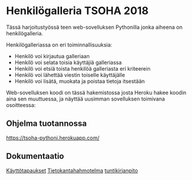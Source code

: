 # Henkilögalleria TSOHA 2018

Tässä harjoitustyössä teen web-sovelluksen Pythonilla jonka aiheena on henkilögalleria.

Henkilögalleriassa on eri toiminnallisuuksia:
- Henkilö voi kirjautua galleriaan
- Henkilö voi selata toisia käyttäjiä galleriassa
- Henkilö voi etsiä toista henkilöä galleriasta eri kriteerein
- Henkilö voi lähettää viestin toiselle käyttäjälle
- Henkilö voi lisätä, muokata ja poistaa tietoja itsestään


Web-sovelluksen koodi on tässä hakemistossa josta Heroku hakee koodin aina sen muuttuessa,
ja näyttää uusimman sovelluksen toimivana osoitteessa:  
  

## Ohjelma tuotannossa
https://tsoha-pythoni.herokuapp.com/
  

## Dokumentaatio
[Käyttötapaukset](https://github.com/joonissi/tsohaaa/blob/master/documentation/kayttotapaukset.MD)
[Tietokantahahmotelma](https://github.com/joonissi/tsohaaa/blob/master/documentation/tsoha2018.svg)
[tuntikirjanpito](https://github.com/joonissi/tsohaaa/blob/master/documentation/tuntikirjanpito.MD)